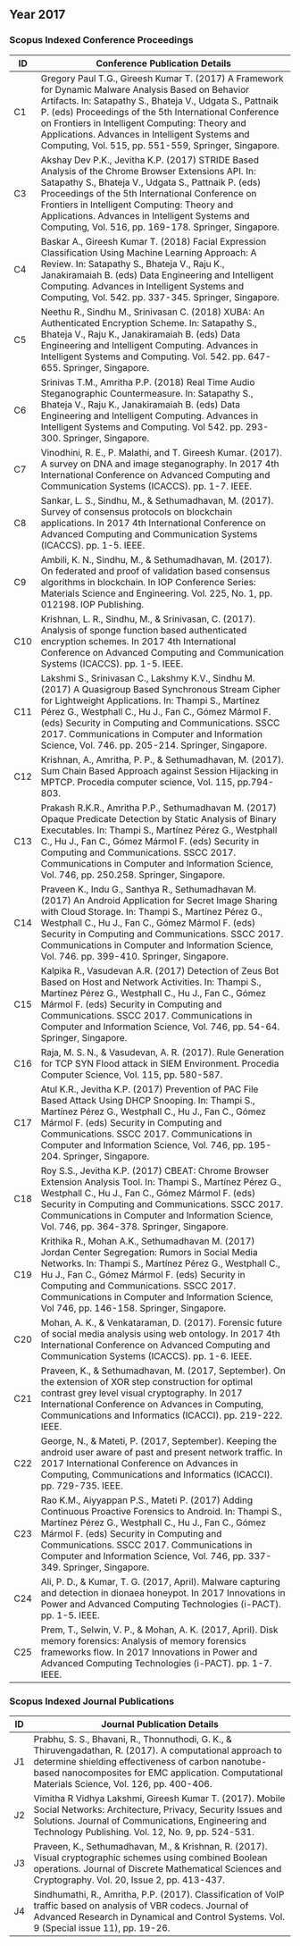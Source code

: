 ## Year 2017
### Scopus Indexed Conference Proceedings

| ID |	Conference Publication Details |
| --- | ---------------------------- |
| C1 |	Gregory Paul T.G., Gireesh Kumar T. (2017) A Framework for Dynamic Malware Analysis Based on Behavior Artifacts. In: Satapathy S., Bhateja V., Udgata S., Pattnaik P. (eds) Proceedings of the 5th International Conference on Frontiers in Intelligent Computing: Theory and Applications. Advances in Intelligent Systems and Computing, Vol. 515, pp. 551-559, Springer, Singapore. | C2 |	Amritha P.P., Ravi R.P., Sethumadhavan M. (2017) Active Steganalysis on SVD- Based Embedding Algorithm. In: Satapathy S., Bhateja V., Udgata S., Pattnaik P. (eds) Proceedings of the 5th International Conference on Frontiers in Intelligent Computing: Theory and Applications. Advances in Intelligent Systems and Computing, Vol. 515, pp. 777-785 , Springer, Singapore.
| C3 |	Akshay Dev P.K., Jevitha K.P. (2017) STRIDE Based Analysis of the Chrome Browser Extensions API. In: Satapathy S., Bhateja V., Udgata S., Pattnaik P. (eds) Proceedings of the 5th International Conference on Frontiers in Intelligent Computing: Theory and Applications. Advances in Intelligent Systems and Computing, Vol. 516, pp. 169-178. Springer, Singapore. |
| C4 |	Baskar A., Gireesh Kumar T. (2018) Facial Expression Classification Using Machine Learning Approach: A Review. In: Satapathy S., Bhateja V., Raju K., Janakiramaiah B. (eds) Data Engineering and Intelligent Computing. Advances in Intelligent Systems and Computing, Vol. 542. pp. 337-345. Springer, Singapore. |
| C5 |	Neethu R., Sindhu M., Srinivasan C. (2018) XUBA: An Authenticated Encryption Scheme. In: Satapathy S., Bhateja V., Raju K., Janakiramaiah B. (eds) Data Engineering and Intelligent Computing. Advances in Intelligent Systems and Computing. Vol. 542. pp. 647-655. Springer, Singapore. |
| C6 |	Srinivas T.M., Amritha P.P. (2018) Real Time Audio Steganographic Countermeasure. In: Satapathy S., Bhateja V., Raju K., Janakiramaiah B. (eds) Data Engineering and Intelligent Computing. Advances in Intelligent Systems and Computing. Vol 542. pp. 293-300. Springer, Singapore. |
| C7 |	Vinodhini, R. E., P. Malathi, and T. Gireesh Kumar. (2017). A survey on DNA and image steganography. In 2017 4th International Conference on Advanced Computing and Communication Systems (ICACCS). pp. 1-7. IEEE. |
| C8 |	Sankar, L. S., Sindhu, M., & Sethumadhavan, M. (2017). Survey of consensus protocols on blockchain applications. In 2017 4th International Conference on Advanced Computing and Communication Systems (ICACCS). pp. 1-5. IEEE. |
| C9 |	Ambili, K. N., Sindhu, M., & Sethumadhavan, M. (2017). On federated and proof of validation based consensus algorithms in blockchain. In IOP Conference Series: Materials Science and Engineering. Vol. 225, No. 1, pp. 012198. IOP Publishing. |
| C10 |	Krishnan, L. R., Sindhu, M., & Srinivasan, C. (2017). Analysis of sponge function based authenticated encryption schemes. In 2017 4th International Conference on Advanced Computing and Communication Systems (ICACCS). pp. 1-5. IEEE. |
| C11 |	Lakshmi S., Srinivasan C., Lakshmy K.V., Sindhu M. (2017) A Quasigroup Based Synchronous Stream Cipher for Lightweight Applications. In: Thampi S., Martínez Pérez G., Westphall C., Hu J., Fan C., Gómez Mármol F. (eds) Security in Computing and Communications. SSCC 2017. Communications in Computer and Information Science, Vol. 746. pp. 205-214. Springer, Singapore. |
| C12 |	Krishnan, A., Amritha, P. P., & Sethumadhavan, M. (2017). Sum Chain Based Approach against Session Hijacking in MPTCP. Procedia computer science, Vol. 115, pp.794-803. |
| C13 |	Prakash R.K.R., Amritha P.P., Sethumadhavan M. (2017) Opaque Predicate Detection by Static Analysis of Binary Executables. In: Thampi S., Martínez Pérez G., Westphall C., Hu J., Fan C., Gómez Mármol F. (eds) Security in Computing and Communications. SSCC 2017. Communications in Computer and Information Science, Vol. 746, pp. 250.258. Springer, Singapore. |
| C14 |	Praveen K., Indu G., Santhya R., Sethumadhavan M. (2017) An Android Application for Secret Image Sharing with Cloud Storage. In: Thampi S., Martínez Pérez G., Westphall C., Hu J., Fan C., Gómez Mármol F. (eds) Security in Computing and Communications. SSCC 2017. Communications in Computer and Information Science, Vol. 746. pp. 399-410. Springer, Singapore. |
| C15 |	Kalpika R., Vasudevan A.R. (2017) Detection of Zeus Bot Based on Host and Network Activities. In: Thampi S., Martínez Pérez G., Westphall C., Hu J., Fan C., Gómez Mármol F. (eds) Security in Computing and Communications. SSCC 2017. Communications in Computer and Information Science, Vol. 746, pp. 54-64. Springer, Singapore. | 
| C16 |	Raja, M. S. N., & Vasudevan, A. R. (2017). Rule Generation for TCP SYN Flood attack in SIEM Environment. Procedia Computer Science, Vol. 115, pp. 580-587. |
| C17 |	Atul K.R., Jevitha K.P. (2017) Prevention of PAC File Based Attack Using DHCP Snooping. In: Thampi S., Martínez Pérez G., Westphall C., Hu J., Fan C., Gómez Mármol F. (eds) Security in Computing and Communications. SSCC 2017. Communications in Computer and Information Science, Vol. 746, pp. 195-204. Springer, Singapore. |
| C18 |	Roy S.S., Jevitha K.P. (2017) CBEAT: Chrome Browser Extension Analysis Tool. In: Thampi S., Martínez Pérez G., Westphall C., Hu J., Fan C., Gómez Mármol F. (eds) Security in Computing and Communications. SSCC 2017. Communications in Computer and Information Science, Vol. 746, pp. 364-378. Springer, Singapore. |
| C19 |	Krithika R., Mohan A.K., Sethumadhavan M. (2017) Jordan Center Segregation: Rumors in Social Media Networks. In: Thampi S., Martínez Pérez G., Westphall C., Hu J., Fan C., Gómez Mármol F. (eds) Security in Computing and Communications. SSCC 2017. Communications in Computer and Information Science, Vol 746, pp. 146-158. Springer, Singapore. |
| C20 |	Mohan, A. K., & Venkataraman, D. (2017). Forensic future of social media analysis using web ontology. In 2017 4th International Conference on Advanced Computing and Communication Systems (ICACCS). pp. 1-6. IEEE. |
| C21 |	Praveen, K., & Sethumadhavan, M. (2017, September). On the extension of XOR step construction for optimal contrast grey level visual cryptography. In 2017 International Conference on Advances in Computing, Communications and Informatics (ICACCI). pp. 219-222. IEEE. |
| C22 |	George, N., & Mateti, P. (2017, September). Keeping the android user aware of past and present network traffic. In 2017 International Conference on Advances in Computing, Communications and Informatics (ICACCI). pp. 729-735. IEEE. |
| C23 |	Rao K.M., Aiyyappan P.S., Mateti P. (2017) Adding Continuous Proactive Forensics to Android. In: Thampi S., Martínez Pérez G., Westphall C., Hu J., Fan C., Gómez Mármol F. (eds) Security in Computing and Communications. SSCC 2017. Communications in Computer and Information Science, Vol. 746, pp. 337-349. Springer, Singapore. |
| C24 |	Ali, P. D., & Kumar, T. G. (2017, April). Malware capturing and detection in dionaea honeypot. In 2017 Innovations in Power and Advanced Computing Technologies (i-PACT). pp. 1-5. IEEE. |
| C25 |	Prem, T., Selwin, V. P., & Mohan, A. K. (2017, April). Disk memory forensics: Analysis of memory forensics frameworks flow. In 2017 Innovations in Power and Advanced Computing Technologies (i-PACT). pp. 1-7. IEEE. |

### Scopus Indexed Journal Publications

| ID |	Journal Publication Details |
| --- | ---------------------------- |
| J1 |	Prabhu, S. S., Bhavani, R., Thonnuthodi, G. K., & Thiruvengadathan, R. (2017).  A computational approach to determine shielding effectiveness of carbon nanotube-based nanocomposites for EMC application. Computational Materials Science, Vol. 126, pp. 400-406. |
| J2 |	Vimitha R Vidhya Lakshmi, Gireesh Kumar T. (2017). Mobile Social Networks: Architecture, Privacy, Security Issues and Solutions. Journal of Communications, Engineering and Technology Publishing. Vol. 12, No. 9, pp. 524-531. |
| J3 |	Praveen, K., Sethumadhavan, M., & Krishnan, R. (2017). Visual cryptographic schemes using combined Boolean operations. Journal of Discrete Mathematical Sciences and Cryptography. Vol. 20, Issue 2, pp. 413-437. |
| J4 |	Sindhumathi, R., Amritha, P.P. (2017). Classification of VoIP traffic based on analysis of VBR codecs. Journal of Advanced Research in Dynamical and Control Systems. Vol. 9 (Special issue 11), pp. 19-26. |














